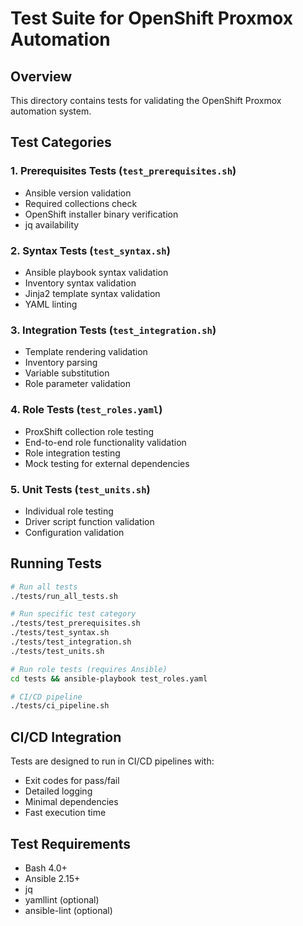 # Test Suite for OpenShift Proxmox Automation

## Overview

This directory contains tests for validating the OpenShift Proxmox automation system.

## Test Categories

### 1. Prerequisites Tests (`test_prerequisites.sh`)

- Ansible version validation
- Required collections check
- OpenShift installer binary verification
- jq availability

### 2. Syntax Tests (`test_syntax.sh`)

- Ansible playbook syntax validation
- Inventory syntax validation
- Jinja2 template syntax validation
- YAML linting

### 3. Integration Tests (`test_integration.sh`)

- Template rendering validation
- Inventory parsing
- Variable substitution
- Role parameter validation

### 4. Role Tests (`test_roles.yaml`)

- ProxShift collection role testing
- End-to-end role functionality validation
- Role integration testing
- Mock testing for external dependencies

### 5. Unit Tests (`test_units.sh`)

- Individual role testing
- Driver script function validation
- Configuration validation

## Running Tests

```bash
# Run all tests
./tests/run_all_tests.sh

# Run specific test category
./tests/test_prerequisites.sh
./tests/test_syntax.sh
./tests/test_integration.sh
./tests/test_units.sh

# Run role tests (requires Ansible)
cd tests && ansible-playbook test_roles.yaml

# CI/CD pipeline
./tests/ci_pipeline.sh
```

## CI/CD Integration

Tests are designed to run in CI/CD pipelines with:

- Exit codes for pass/fail
- Detailed logging
- Minimal dependencies
- Fast execution time

## Test Requirements

- Bash 4.0+
- Ansible 2.15+
- jq
- yamllint (optional)
- ansible-lint (optional)
